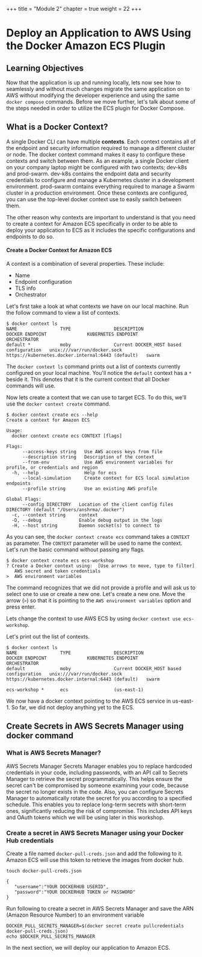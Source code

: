 +++
title = "Module 2"
chapter = true
weight = 22
+++

# Deploy an Application to AWS Using the Docker Amazon ECS Plugin

## Learning Objectives
Now that the application is up and running locally, lets now see how to seamlessly and without much changes migrate the same application on to AWS without modifying the developer experience and using the same `docker compose` commands. 
Before we move further, let's talk about some of the steps needed in order to utilize the ECS plugin for Docker Compose. 

## What is a Docker Context?
A single Docker CLI can have multiple **contexts**. Each context contains all of the endpoint and security information required to manage a different cluster or node. The docker context command makes it easy to configure these contexts and switch between them. As an example, a single Docker client on your company laptop might be configured with two contexts; dev-k8s and prod-swarm. dev-k8s contains the endpoint data and security credentials to configure and manage a Kubernetes cluster in a development environment. prod-swarm contains everything required to manage a Swarm cluster in a production environment. Once these contexts are configured, you can use the top-level docker context use <context-name> to easily switch between them.

The other reason why contexts are important to understand is that you need to create a context for Amazon ECS specifically in order to be able to deploy your application to ECS as it includes the specific configurations and endpoints to do so. 

#### Create a Docker Context for Amazon ECS

A context is a combination of several properties. These include:

* Name
* Endpoint configuration
* TLS info
* Orchestrator

Let's first take a look at what contexts we have on our local machine. Run the follow command to view a list of contexts.

```
$ docker context ls
NAME                TYPE                DESCRIPTION                               DOCKER ENDPOINT               KUBERNETES ENDPOINT                                 ORCHESTRATOR
default *           moby                Current DOCKER_HOST based configuration   unix:///var/run/docker.sock   https://kubernetes.docker.internal:6443 (default)   swarm
```

The `docker context ls` command prints out a list of contexts currently configured on your local machine. You'll notice the `default` context has a `*` beside it. This denotes that it is the current context that all Docker commands will use.
  
Now lets create a context that we can use to target ECS. To do this, we'll use the `docker context create` command. 

```
$ docker context create ecs --help
Create a context for Amazon ECS

Usage:
  docker context create ecs CONTEXT [flags]

Flags:
      --access-keys string   Use AWS access keys from file
      --description string   Description of the context
      --from-env             Use AWS environment variables for profile, or credentials and region
  -h, --help                 Help for ecs
      --local-simulation     Create context for ECS local simulation endpoints
      --profile string       Use an existing AWS profile

Global Flags:
      --config DIRECTORY   Location of the client config files DIRECTORY (default "/Users/anshrma/.docker")
  -c, --context string     context
  -D, --debug              Enable debug output in the logs
  -H, --host string        Daemon socket(s) to connect to

```

As you can see, the `docker context create ecs` command takes a `CONTEXT` as parameter. The `CONTEXT` parameter will be used to name the context. Let's run the basic command without passing any flags.

```
$ docker context create ecs ecs-workshop
? Create a Docker context using:  [Use arrows to move, type to filter]
   AWS secret and token credentials
>  AWS environment variables

```

The command recognizes that we did not provide a profile and will ask us to select one to use or create a new one. Let's create a new one. Move the arrow (`>`) so that it is pointing to the `AWS environment variables` option and press enter.

Lets change the context to use AWS ECS by using `docker context use ecs-workshop`.


Let's print out the list of contexts.
```
$ docker context ls
NAME                TYPE                DESCRIPTION                               DOCKER ENDPOINT               KUBERNETES ENDPOINT                                 ORCHESTRATOR
default             moby                Current DOCKER_HOST based configuration   unix:///var/run/docker.sock   https://kubernetes.docker.internal:6443 (default)   swarm
                                                                                         
ecs-workshop *      ecs                 (us-east-1)            
```

We now have a docker context pointing to the AWS ECS service in us-east-1. So far, we did not deploy anything yet to the ECS.


## Create Secrets in AWS Secrets Manager using docker command

### What is AWS Secrets Manager?

AWS Secrets Manager Secrets Manager enables you to replace hardcoded credentials in your code, including passwords, with an API call to Secrets Manager to retrieve the secret programmatically. This helps ensure the secret can't be compromised by someone examining your code, because the secret no longer exists in the code. Also, you can configure Secrets Manager to automatically rotate the secret for you according to a specified schedule. This enables you to replace long-term secrets with short-term ones, significantly reducing the risk of compromise. This includes API keys and OAuth tokens which we will be using later in this workshop. 

### Create a secret in AWS Secrets Manager using your Docker Hub credentials

Create a file named `docker-pull-creds.json` and add the following to it. Amazon ECS will use this token to retrieve the images from docker hub.

`touch docker-pull-creds.json`

```
{
   "username":"YOUR DOCKERHUB USERID",
   "password":"YOUR DOCKERHUB TOKEN or PASSWORD"
}

```

Run following to create a secret in AWS Secrets Manager and save the ARN (Amazon Resource Number) to an environment variable

```
DOCKER_PULL_SECRETS_MANAGER=$(docker secret create pullcredentials docker-pull-creds.json)
echo $DOCKER_PULL_SECRETS_MANAGER
```

In the next section, we will deploy our application to Amazon ECS. 


